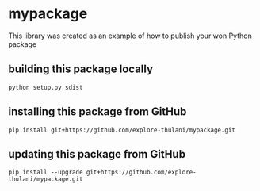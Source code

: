 # mypackage
This library was created as an example of how to publish your won Python package

## building this package locally
`python setup.py sdist`

## installing this package from GitHub
`pip install git+https://github.com/explore-thulani/mypackage.git`

## updating this package from GitHub
`pip install --upgrade git+https://github.com/explore-thulani/mypackage.git`
